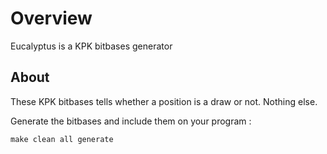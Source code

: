 # Overview
Eucalyptus is a KPK bitbases generator

## About
These KPK bitbases tells whether a position is a draw or not. Nothing else.

Generate the bitbases and include them on your program :

```
make clean all generate
```
